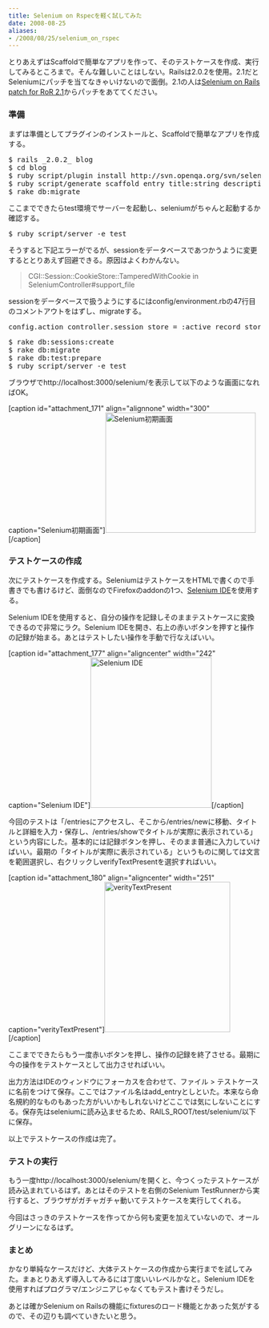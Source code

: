 ```yaml
---
title: Selenium on Rspecを軽く試してみた
date: 2008-08-25
aliases:
- /2008/08/25/selenium_on_rspec
---
```

とりあえずはScaffoldで簡単なアプリを作って、そのテストケースを作成、実行してみるところまで。そんな難しいことはしない。Railsは2.0.2を使用。2.1だとSeleniumにパッチを当てなきゃいけないので面倒。2.1の人は<a href="http://clearspace.openqa.org/docs/DOC-1072">Selenium on Rails patch for RoR 2.1</a>からパッチをあててください。

<h3>準備</h3>
まずは準備としてプラグインのインストールと、Scaffoldで簡単なアプリを作成する。
<pre lang="ruby">
$ rails _2.0.2_ blog
$ cd blog
$ ruby script/plugin install http://svn.openqa.org/svn/selenium-on-rails/selenium-on-rails
$ ruby script/generate scaffold entry title:string description:text
$ rake db:migrate
</pre>

ここまでできたらtest環境でサーバーを起動し、seleniumがちゃんと起動するか確認する。
<pre lang="ruby">
$ ruby script/server -e test
</pre>

そうすると下記エラーがでるが、sessionをデータベースであつかうように変更するととりあえず回避できる。原因はよくわかんない。
<blockquote>
CGI::Session::CookieStore::TamperedWithCookie in SeleniumController#support_file
</blockquote>

sessionをデータベースで扱うようにするにはconfig/environment.rbの47行目のコメントアウトをはずし、migrateする。
<pre lang="ruby">
config.action_controller.session_store = :active_record_store
</pre>

<pre lang="bash">
$ rake db:sessions:create
$ rake db:migrate
$ rake db:test:prepare
$ ruby script/server -e test
</pre>

ブラウザでhttp://localhost:3000/selenium/を表示して以下のような画面になればOK。

[caption id="attachment_171" align="alignnone" width="300" caption="Selenium初期画面"]<a href="http://ukstudio.jp/wp-content/uploads/2008/08/init-selenium.jpg"><img src="http://ukstudio.jp/wp-content/uploads/2008/08/init-selenium.jpg" alt="Selenium初期画面" title="Selenium初期画面" width="300" height="240" class="size-medium wp-image-171" /></a>[/caption]

<h3>テストケースの作成</h3>
次にテストケースを作成する。SeleniumはテストケースをHTMLで書くので手書きでも書けるけど、面倒なのでFirefoxのaddonの1つ、<a href="https://addons.mozilla.org/ja/firefox/addon/2079">Selenium IDE</a>を使用する。

Selenium IDEを使用すると、自分の操作を記録しそのままテストケースに変換できるので非常にラク。Selenium IDEを開き、右上の赤いボタンを押すと操作の記録が始まる。あとはテストしたい操作を手動で行なえばいい。

[caption id="attachment_177" align="aligncenter" width="242" caption="Selenium IDE"]<a href="http://ukstudio.jp/wp-content/uploads/2008/08/selenium-ide.jpg"><img src="http://ukstudio.jp/wp-content/uploads/2008/08/selenium-ide.jpg" alt="Selenium IDE" title="Selenium IDE" width="242" height="300" class="size-medium wp-image-177" /></a>[/caption]

今回のテストは「/entriesにアクセスし、そこから/entries/newに移動、タイトルと詳細を入力・保存し、/entries/showでタイトルが実際に表示されている」という内容にした。基本的には記録ボタンを押し、そのまま普通に入力していけばいい。最期の「タイトルが実際に表示されている」というものに関しては文言を範囲選択し、右クリックしverifyTextPresentを選択すればいい。

[caption id="attachment_180" align="aligncenter" width="251" caption="verityTextPresent"]<a href="http://ukstudio.jp/wp-content/uploads/2008/08/selenium-ide-veritytextpresent1.jpg"><img src="http://ukstudio.jp/wp-content/uploads/2008/08/selenium-ide-veritytextpresent1.jpg" alt="verityTextPresent" title="verityTextPresent" width="251" height="300" class="size-medium wp-image-180" /></a>[/caption]

ここまでできたらもう一度赤いボタンを押し、操作の記録を終了させる。最期に今の操作をテストケースとして出力させればいい。

出力方法はIDEのウィンドウにフォーカスを合わせて、ファイル > テストケースに名前をつけて保存。ここではファイル名はadd_entryとしといた。本来なら命名規約的なものもあった方がいいかもしれないけどここでは気にしないことにする。保存先はseleniumに読み込ませるため、RAILS_ROOT/test/selenium/以下に保存。

以上でテストケースの作成は完了。

<h3>テストの実行</h3>
もう一度http://localhost:3000/selenium/を開くと、今つくったテストケースが読み込まれているはず。あとはそのテストを右側のSelenium TestRunnerから実行すると、ブラウザがガチャガチャ動いてテストケースを実行してくれる。

今回はさっきのテストケースを作ってから何も変更を加えていないので、オールグリーンになるはず。

<h3>まとめ</h3>
かなり単純なケースだけど、大体テストケースの作成から実行までを試してみた。まぁとりあえず導入してみるには丁度いいレベルかなと。Selenium IDEを使用すればプログラマ/エンジニアじゃなくてもテスト書けそうだし。

あとは確かSelenium on Railsの機能にfixturesのロード機能とかあった気がするので、その辺りも調べていきたいと思う。